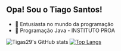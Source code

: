 ## Opa! Sou o Tiago Santos!
- 🔭 Entusiasta no mundo da programação
- 🌱 Programação Java - INSTITUTO PROA

![Tigas29's GitHub stats](https://github-readme-stats.vercel.app/api?username=Tigas29&theme=darcula&show_icon=true)
[![Top Langs](https://github-readme-stats.vercel.app/api/top-langs/?username=Tigas29&theme=dracula&show_icon=true)](https://github.com/anuraghazra/github-readme-stats)
